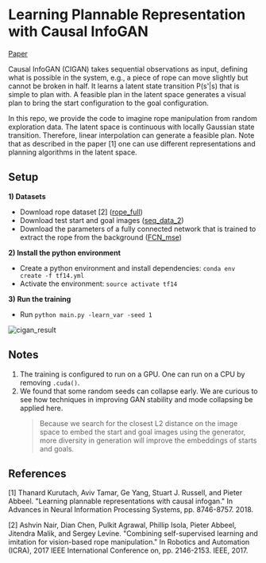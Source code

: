 # Learning Plannable Representation with Causal InfoGAN

[Paper](https://arxiv.org/abs/1807.09341)

Causal InfoGAN (CIGAN) takes sequential observations as input, defining what is possible in the system, e.g., a piece of rope can move slightly but cannot be broken in half. It learns a latent state transition P(s'|s) that is simple to plan with. A feasible plan in the latent space generates a visual plan to bring the start configuration to the goal configuration.

In this repo, we provide the code to imagine rope manipulation from random exploration data. The latent space is continuous with locally Gaussian state transition. Therefore, linear interpolation can generate a feasible plan. Note that as described in the paper [1] one can use different representations and planning algorithms in the latent space.

## Setup
**1) Datasets**
- Download rope dataset [2] ([rope_full](https://drive.google.com/uc?export=download&confirm=ypZ7&id=1nJW1hlYS703nye1DhAwz9tqN07V2-Yqx))
- Download test start and goal images ([seq_data_2](https://drive.google.com/file/d/1n8Yw1fQ2tzvWMWYvTpzzNANWgUVI5Vsl/view?usp=sharing))
- Download the parameters of a fully connected network that is trained to extract the rope from the background ([FCN_mse](https://drive.google.com/file/d/1VGV_QYh24mQH-XVnJYuXRnijWPdu2ojD/view?usp=sharing))

**2) Install the python environment**
- Create a python environment and install dependencies: `conda env create -f tf14.yml`
- Activate the environment: `source activate tf14`

**3) Run the training**
- Run `python main.py -learn_var -seed 1`

![cigan_result](https://github.com/thanard/causal-infogan/blob/master/causal_infogan.png)

## Notes
1) The training is configured to run on a GPU. One can run on a CPU by removing `.cuda()`.
2) We found that some random seeds can collapse early. We are curious to see how techniques in improving GAN stability and mode collapsing be applied here.
   > Because we search for the closest L2 distance on the image space to embed the start and goal images using the generator, more diversity in generation will improve the embeddings of starts and goals.

## References
[1] Thanard Kurutach, Aviv Tamar, Ge Yang, Stuart J. Russell, and Pieter Abbeel. "Learning plannable representations with causal infogan." In Advances in Neural Information Processing Systems, pp. 8746-8757. 2018.

[2] Ashvin Nair, Dian Chen, Pulkit Agrawal, Phillip Isola, Pieter Abbeel, Jitendra Malik, and Sergey Levine. "Combining self-supervised learning and imitation for vision-based rope manipulation." In Robotics and Automation (ICRA), 2017 IEEE International Conference on, pp. 2146-2153. IEEE, 2017.
